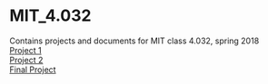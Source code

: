 # MIT_4.032
Contains projects and documents for MIT class 4.032, spring 2018  
[Project 1](https://noahmcd.github.io/MIT_4.032/Project_1/)  
[Project 2](https://noahmcd.github.io/MIT_4.032/Project_2/)  
[Final Project](https://noahmcd.github.io/4.032_Final_Project/)
